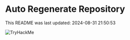 # Auto Regenerate Repository

This README was last updated: 2024-08-31 21:50:53

 ![TryHackMe](https://tryhackme.com/badge/533634)